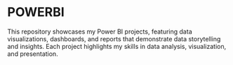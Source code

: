 # POWERBI

This repository showcases my Power BI projects, featuring data visualizations, dashboards, and reports that demonstrate data storytelling and insights. Each project highlights my skills in data analysis, visualization, and presentation.
